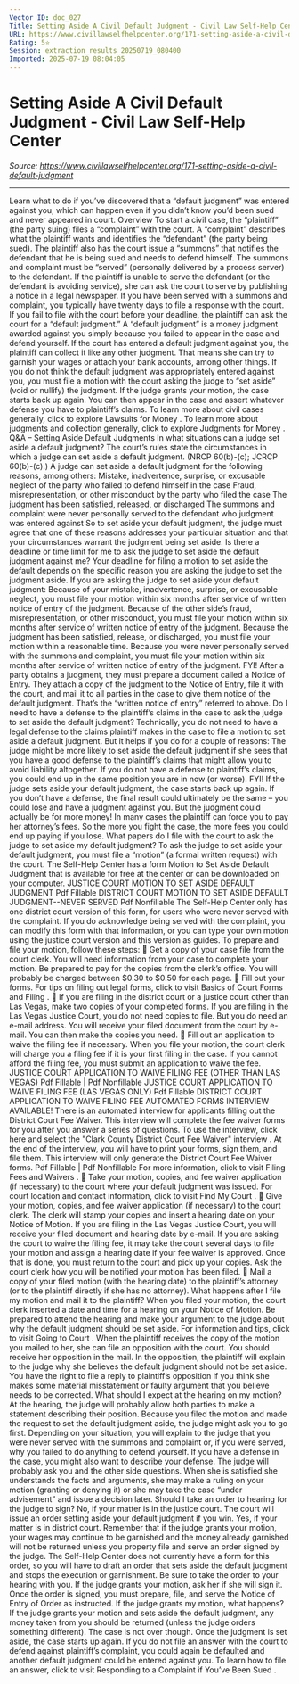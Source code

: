 ```yaml
---
Vector ID: doc_027
Title: Setting Aside A Civil Default Judgment - Civil Law Self-Help Center
URL: https://www.civillawselfhelpcenter.org/171-setting-aside-a-civil-default-judgment
Rating: 5⭐
Session: extraction_results_20250719_080400
Imported: 2025-07-19 08:04:05
---
```


# Setting Aside A Civil Default Judgment - Civil Law Self-Help Center

_Source: https://www.civillawselfhelpcenter.org/171-setting-aside-a-civil-default-judgment_

---

Learn what to do if you’ve discovered that a “default judgment” was entered against you, which can happen even if you didn’t know you’d been sued and never appeared in court.
Overview
To start a civil case, the “plaintiff” (the party suing) files a “complaint” with the court. A “complaint” describes what the plaintiff wants and identifies the “defendant” (the party being sued). The plaintiff also has the court issue a “summons” that notifies the defendant that he is being sued and needs to defend himself.
The summons and complaint must be “served” (personally delivered by a process server) to the defendant. If the plaintiff is unable to serve the defendant (or the defendant is avoiding service), she can ask the court to serve by publishing a notice in a legal newspaper.
If you have been served with a summons and complaint, you typically have twenty days to file a response with the court. If you fail to file with the court before your deadline, the plaintiff can ask the court for a “default judgment.” A “default judgment” is a money judgment awarded against you simply because you failed to appear in the case and defend yourself.
If the court has entered a default judgment against you, the plaintiff can collect it like any other judgment. That means she can try to garnish your wages or attach your bank accounts, among other things.
If you do not think the default judgment was appropriately entered against you, you must file a motion with the court asking the judge to “set aside” (void or nullify) the judgment. If the judge grants your motion, the case starts back up again. You can then appear in the case and assert whatever defense you have to plaintiff’s claims.
To learn more about civil cases generally, click to explore
Lawsuits for Money
.
To learn more about judgments and collection generally, click to explore
Judgments for Money
.
Q&A – Setting Aside Default Judgments
In what situations can a judge set aside a default judgment?
The court’s rules state the circumstances in which a judge can set aside a default judgment. (NRCP 60(b)-(c); JCRCP 60(b)-(c).) A judge can set aside a default judgment for the following reasons, among others:
Mistake, inadvertence, surprise, or excusable neglect of the party who failed to defend himself in the case
Fraud, misrepresentation, or other misconduct by the party who filed the case
The judgment has been satisfied, released, or discharged
The summons and complaint were never personally served to the defendant who judgment was entered against
So to set aside your default judgment, the judge must agree that one of these reasons addresses your particular situation and that your circumstances warrant the judgment being set aside.
Is there a deadline or time limit for me to ask the judge to set aside the default judgment against me?
Your deadline for filing a motion to set aside the default depends on the specific reason you are asking the judge to set the judgment aside.
If you are asking the judge to set aside your default judgment:
Because of your mistake, inadvertence, surprise, or excusable neglect, you must file your motion within six months after service of written notice of entry of the judgment.
Because of the other side’s fraud, misrepresentation, or other misconduct, you must file your motion within six months after service of written notice of entry of the judgment.
Because the judgment has been satisfied, release, or discharged, you must file your motion within a reasonable time.
Because you were never personally served with the summons and complaint, you must file your motion within six months after service of written notice of entry of the judgment.
FYI!
After a party obtains a judgment, they must prepare a document called a Notice of Entry. They attach a copy of the judgment to the Notice of Entry, file it with the court, and mail it to all parties in the case to give them notice of the default judgment. That’s the “written notice of entry” referred to above.
Do I need to have a defense to the plaintiff’s claims in the case to ask the judge to set aside the default judgment?
Technically, you do not need to have a legal defense to the claims plaintiff makes in the case to file a motion to set aside a default judgment. But it helps if you do for a couple of reasons:
The judge might be more likely to set aside the default judgment if she sees that you have a good defense to the plaintiff’s claims that might allow you to avoid liability altogether.
If you do not have a defense to plaintiff’s claims, you could end up in the same position you are in now (or worse).
FYI!
If the judge sets aside your default judgment, the case starts back up again. If you don’t have a defense, the final result could ultimately be the same – you could lose and have a judgment against you. But the judgment could actually be for more money! In many cases the plaintiff can force you to pay her attorney’s fees. So the more you fight the case, the more fees you could end up paying if you lose.
What papers do I file with the court to ask the judge to set aside my default judgment?
To ask the judge to set aside your default judgment, you must file a “motion” (a formal written request) with the court.
The Self-Help Center has a form Motion to Set Aside Default Judgment that is available for free at the center or can be downloaded on your computer.
JUSTICE COURT MOTION TO SET ASIDE DEFAULT JUDGMENT
Pdf Fillable
DISTRICT COURT MOTION TO SET ASIDE DEFAULT JUDGMENT--NEVER SERVED
Pdf Nonfillable
The Self-Help Center only has one district court version of this form, for users who were never served with the complaint. If you do acknowledge being served with the complaint, you can modify this form with that information, or you can type your own motion using the justice court version and this version as guides.
To prepare and file your motion, follow these steps:
 Get a copy of your case file from the court clerk. You will need information from your case to complete your motion. Be prepared to pay for the copies from the clerk’s office. You will probably be charged between $0.30 to $0.50 for each page.
 Fill out your forms. For tips on filing out legal forms, click to visit
Basics of Court Forms and Filing
.
 If you are filing in the district court or a justice court other than Las Vegas, make two copies of your completed forms. If you are filing in the Las Vegas Justice Court, you do not need copies to file. But you do need an e-mail address. You will receive your filed document from the court by e-mail. You can then make the copies you need.
 Fill out an application to waive the filing fee if necessary. When you file your motion, the court clerk will charge you a filing fee if it is your first filing in the case. If you cannot afford the filing fee, you must submit an application to waive the fee.
JUSTICE COURT APPLICATION TO WAIVE FILING FEE (OTHER THAN LAS VEGAS)
Pdf Fillable
|
Pdf Nonfillable
JUSTICE COURT APPLICATION TO WAIVE FILING FEE (LAS VEGAS ONLY)
Pdf Fillable
DISTRICT COURT APPLICATION TO WAIVE FILING FEE
AUTOMATED FORMS INTERVIEW AVAILABLE!
There is an automated interview for applicants filling out the District Court Fee Waiver. This interview will complete the fee waiver forms for you after you answer a series of questions. To use the interview, click
here
and select the "Clark County District Court Fee Waiver" interview
. At the end of the interview, you will have to print your forms, sign them, and file them. This interview will only generate the District Court Fee Waiver forms.
Pdf Fillable
|
Pdf Nonfillable
For more information, click to visit
Filing Fees and Waivers
.
 Take your motion, copies, and fee waiver application (if necessary) to the court where your default judgment was issued. For court location and contact information, click to visit
Find My Court
.
 Give your motion, copies, and fee waiver application (if necessary) to the court clerk. The clerk will stamp your copies and insert a hearing date on your Notice of Motion. If you are filing in the Las Vegas Justice Court, you will receive your filed document and hearing date by e-mail.
If you are asking the court to waive the filing fee, it may take the court several days to file your motion and assign a hearing date if your fee waiver is approved. Once that is done, you must return to the court and pick up your copies. Ask the court clerk how you will be notified your motion has been filed.
 Mail a copy of your filed motion (with the hearing date) to the plaintiff’s attorney (or to the plaintiff directly if she has no attorney).
What happens after I file my motion and mail it to the plaintiff?
When you filed your motion, the court clerk inserted a date and time for a hearing on your Notice of Motion. Be prepared to attend the hearing and make your argument to the judge about why the default judgment should be set aside. For information and tips, click to visit
Going to Court
.
When the plaintiff receives the copy of the motion you mailed to her, she can file an opposition with the court. You should receive her opposition in the mail. In the opposition, the plaintiff will explain to the judge why she believes the default judgment should not be set aside. You have the right to file a reply to plaintiff’s opposition if you think she makes some material misstatement or faulty argument that you believe needs to be corrected.
What should I expect at the hearing on my motion?
At the hearing, the judge will probably allow both parties to make a statement describing their position. Because you filed the motion and made the request to set the default judgment aside, the judge might ask you to go first. Depending on your situation, you will explain to the judge that you were never served with the summons and complaint or, if you were served, why you failed to do anything to defend yourself. If you have a defense in the case, you might also want to describe your defense. The judge will probably ask you and the other side questions. When she is satisfied she understands the facts and arguments, she may make a ruling on your motion (granting or denying it) or she may take the case “under advisement” and issue a decision later.
Should I take an order to hearing for the judge to sign?
No, if your matter is in the justice court. The court will issue an order setting aside your default judgment if you win.
Yes, if your matter is in district court. Remember that if the judge grants your motion, your wages may continue to be garnished and the money already garnished will not be returned unless you property file and serve an order signed by the judge. The Self-Help Center does not currently have a form for this order, so you will have to draft an order that sets aside the default judgment and stops the execution or garnishment. Be sure to take the order to your hearing with you. If the judge grants your motion, ask her if she will sign it.
Once the order is signed, you must prepare, file, and serve the Notice of Entry of Order as instructed.
If the judge grants my motion, what happens?
If the judge grants your motion and sets aside the default judgment, any money taken from you should be returned (unless the judge orders something different).
The case is not over though. Once the judgment is set aside, the case starts up again. If you do not file an answer with the court to defend against plaintiff’s complaint, you could again be defaulted and another default judgment could be entered against you.
To learn how to file an answer, click to visit
Responding to a Complaint if You’ve Been Sued
.